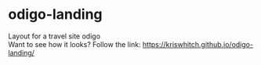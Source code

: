# odigo-landing
Layout for a travel site odigo <br>
Want to see how it looks? Follow the link: https://kriswhitch.github.io/odigo-landing/

